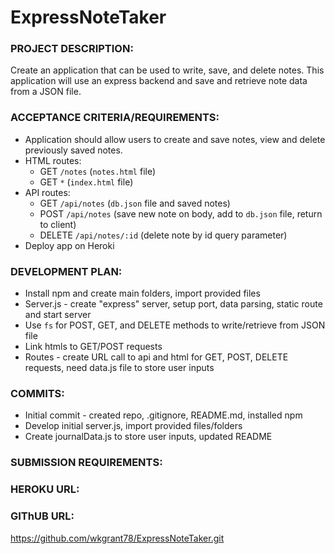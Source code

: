 # ExpressNoteTaker

### PROJECT DESCRIPTION:

Create an application that can be used to write, save, and delete notes. This application will use an express backend and save and retrieve note data from a JSON file.

### ACCEPTANCE CRITERIA/REQUIREMENTS:

* Application should allow users to create and save notes, view and delete previously saved notes.
* HTML routes: 
    * GET `/notes` (`notes.html` file)
    * GET `*` (`index.html` file)
* API routes: 
    * GET `/api/notes` (`db.json` file and saved notes)
    * POST `/api/notes` (save new note on body, add to `db.json` file, return to client)
    * DELETE `/api/notes/:id` (delete note by id query parameter)
* Deploy app on Heroki

### DEVELOPMENT PLAN:

* Install npm and create main folders, import provided files
* Server.js - create "express" server, setup port, data parsing, static route and start server
* Use `fs` for POST, GET, and DELETE methods to write/retrieve from JSON file
* Link htmls to GET/POST requests
* Routes - create URL call to api and html for GET, POST, DELETE requests, need data.js file to store user inputs

### COMMITS:

* Initial commit - created repo, .gitignore, README.md, installed npm
* Develop initial server.js, import provided files/folders
* Create journalData.js to store user inputs, updated README


### SUBMISSION REQUIREMENTS:



### HEROKU URL:



### GIThUB URL:

https://github.com/wkgrant78/ExpressNoteTaker.git

